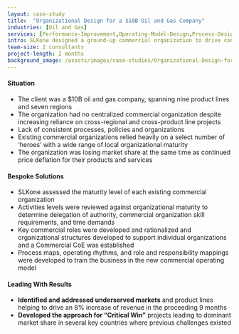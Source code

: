 ```yaml
---
layout: case-study
title:  "Organizational Design for a $10B Oil and Gas Company"
industries: [Oil and Gas]
services: [Performance-Improvement,Operating-Model-Design,Process-Design]
intro: SLKone designed a ground-up commercial organization to drive consistent commercial discipline and adapt to a dynamic operating environment
team-size: 2 consultants
project-length: 2 months
background_image: /assets/images/case-studies/Organizational-Design-for-a-10B-Oil-and-Gas-Company.jpg
---
```


#### Situation
- The client was a $10B oil and gas company, spanning nine product lines and seven regions
- The organization had no centralized commercial organization despite increasing reliance on cross-regional and cross-product line projects
- Lack of consistent processes, policies and organizations
- Existing commercial organizations relied heavily on a select number of ‘heroes’ with a wide range of local organizational maturity
- The organization was losing market share at the same time as continued price deflation for their products and services

#### Bespoke Solutions
- SLKone assessed the maturity level of each existing commercial organization
- Activities levels were reviewed against organizational maturity to determine delegation of authority, commercial organization skill requirements, and time demands
- Key commercial roles were developed and rationalized and organizational structures developed to support individual organizations and a Commercial CoE was established
- Process maps, operating rhythms, and role and responsibility mappings were developed to train the business in the new commercial operating model


#### Leading With Results
- **Identified and addressed underserved markets** and product lines helping to drive an 8% increase of revenue in the proceeding 9 months
- **Developed the approach for “Critical Win”** projects leading to dominant market share in several key countries where previous challenges existed
